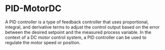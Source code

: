# PID-MotorDC
A PID controller is a type of feedback controller that uses proportional, integral, and derivative terms to adjust the control output based on the error between the desired setpoint and the measured process variable. In the context of a DC motor control system, a PID controller can be used to regulate the motor speed or position.
